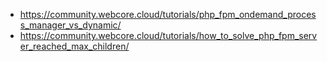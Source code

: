 * https://community.webcore.cloud/tutorials/php_fpm_ondemand_process_manager_vs_dynamic/
* https://community.webcore.cloud/tutorials/how_to_solve_php_fpm_server_reached_max_children/
